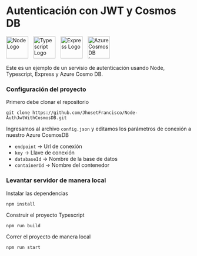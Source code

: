 # Autenticación con JWT y Cosmos DB

<div>
    <img src="https://sa2020staticfiles.blob.core.windows.net/img/node-logo.png"
        alt="Node Logo"
        height=60
        style="margin-right: 10px;" />
    <img src="https://sa2020staticfiles.blob.core.windows.net/img/typescript-logo.png"
        alt="Typescript Logo"
        height=60
        style="margin-right: 10px;" />
    <img src="https://sa2020staticfiles.blob.core.windows.net/img/express-logo.png"
        alt="Express Logo"
        height=60
        style="margin-right: 10px;" />
    <img src="https://sa2020staticfiles.blob.core.windows.net/img/azure-cosmos-db-logo.png"
        alt="Azure Cosmos DB Logo"
        height=60
        style="margin-right: 10px;" />
</div>

Este es un ejemplo de un servisio de autenticación usando Node, Typescript, Express y Azure Cosmo DB.

### Configuración del proyecto

Primero debe clonar el repositorio

```
git clone https://github.com/JhosetFrancisco/Node-AuthJwtWithCosmosDB.git
```

Ingresamos al archivo `config.json` y editamos los parámetros de conexión a nuestro Azure CosmosDB

* `endpoint` -> Url de conexión
* `key` -> Llave de conexión
* `databaseId` -> Nombre de la base de datos
* `containerId` -> Nombre del contenedor


### Levantar servidor de manera local

Instalar las dependencias

```
npm install
```

Construir el proyecto Typescript

```
npm run build
```

Correr el proyecto de manera local

```
npm run start
```